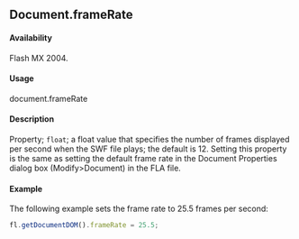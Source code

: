 ## Document.frameRate

#### Availability

Flash MX 2004.

#### Usage

document.frameRate

#### Description

Property; `float`; a float value that specifies the number of frames displayed per second when the SWF file plays; the default is 12. Setting this property is the same as setting the default frame rate in the Document Properties dialog box (Modify>Document) in the FLA file.

#### Example

The following example sets the frame rate to 25.5 frames per second:

```javascript
fl.getDocumentDOM().frameRate = 25.5;
```

